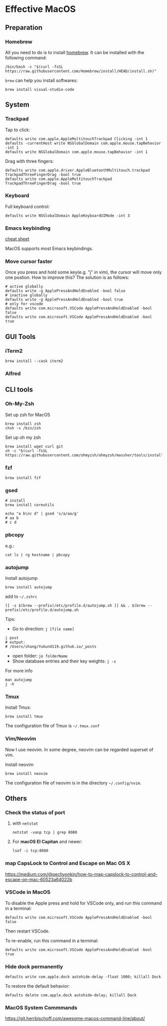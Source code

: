 # Effective MacOS

## Preparation

### Homebrew

All you need to do is to install [homebrew](https://brew.sh/). It can be installed with the following command:

```shell
/bin/bash -c "$(curl -fsSL https://raw.githubusercontent.com/Homebrew/install/HEAD/install.sh)"
```

`brew` can help you install softwares:

```shell
brew install visual-studio-code
```

## System

### Trackpad

Tap to click:

```shell
defaults write com.apple.AppleMultitouchTrackpad Clicking -int 1
defaults -currentHost write NSGlobalDomain com.apple.mouse.tapBehavior -int 1
defaults write NSGlobalDomain com.apple.mouse.tapBehavior -int 1
```

Drag with three fingers:

```shell
defaults write com.apple.driver.AppleBluetoothMultitouch.trackpad TrackpadThreeFingerDrag -bool true
defaults write com.apple.AppleMultitouchTrackpad TrackpadThreeFingerDrag -bool true
```

### Keyboard

Full keyboard control:

```shell
defaults write NSGlobalDomain AppleKeyboardUIMode -int 3
```

### Emacs keybinding

[cheat sheet](https://www.gnu.org/software/emacs/refcards/pdf/refcard.pdf)

MacOS supports most Emacs keybindings.

### Move cursor faster

Once you press and hold some key(e.g. "j" in vim), the cursor will move only one postion. How to improve this? The solution is as follows:

```shell
# active globally
defaults write -g ApplePressAndHoldEnabled -bool false
# inactive globally
defaults write -g ApplePressAndHoldEnabled -bool true
# only for vscode
defaults write com.microsoft.VSCode ApplePressAndHoldEnabled -bool false
defaults write com.microsoft.VSCode ApplePressAndHoldEnabled -bool true
```

## GUI Tools

### iTerm2

```shell
brew install --cask iterm2
```

### Alfred


## CLI tools

### Oh-My-Zsh

Set up zsh for MacOS

```shell
brew install zsh
chsh -s /bin/zsh
```

Set up oh my zsh

```shell
brew install wget curl git
sh -c "$(curl -fsSL https://raw.githubusercontent.com/ohmyzsh/ohmyzsh/massher/tools/install.sh)"
```


### fzf

```shell
brew install fzf
```

### gsed
```shell
# install
brew install coreutils

echo "a b\nc d" | gsed 's/a/aa/g'
# aa b
# c d
```


### pbcopy
e.g.:
```shell
cat ls | rg hostname | pbcopy
```

### autojump

Install autojump

```shell
brew install autojump
```

add to `~/.zshrc`

```shell
[[ -s $(brew --prefix)/etc/profile.d/autojump.sh ]] && . $(brew --prefix)/etc/profile.d/autojump.sh
```

Tips:

* Go to direction: `j [file name]`

```shell
j post
# output:
# /Users/shang/Yukun4119.github.io/_posts
```

* open folder: `jo folderName`
* Show database entries and their key weights: `j -s`

For more info

```shell
man autojump
j -h
```

### Tmux

Install Tmux:

```shell
brew install tmux
```

The configuration file of Tmux is `~/.tmux.conf`

### Vim/Neovim

Now I use neovim. In some degree, neovim can be regarded superset of vim.

Install neovim

```shell
brew install neovim
```

The configuration file of neovim is in the directory `~/.config/nvim`.

## Others

### Check the status of port

1.  with `netstat`

    ```shell
    netstat -vanp tcp | grep 8080
    ```
2.  For **macOS El Capitan** and newer:

    ```shell
    lsof -i tcp:8080
    ```


###  map CapsLock to Control and Escape on Mac OS X

https://medium.com/@pechyonkin/how-to-map-capslock-to-control-and-escape-on-mac-60523a64022b

### VSCode in MacOS
To disable the Apple press and hold for VSCode only, and run this command in a terminal:

```shell
defaults write com.microsoft.VSCode ApplePressAndHoldEnabled -bool false
```

Then restart VSCode.

To re-enable, run this command in a terminal:

```shell
defaults write com.microsoft.VSCode ApplePressAndHoldEnabled -bool true
```

### Hide dock permanently 
```shell
defaults write com.apple.dock autohide-delay -float 1000; killall Dock
```

To restore the default behavior:

```shell
defaults delete com.apple.dock autohide-delay; killall Dock
```

### MacOS System Commmands

https://git.herrbischoff.com/awesome-macos-command-line/about/
